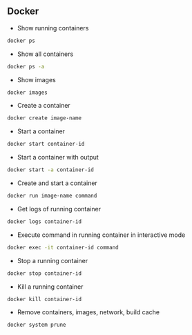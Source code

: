 ## Docker

- Show running containers
```bash
docker ps
```

- Show all containers
```bash
docker ps -a
```

- Show images
```bash
docker images
```

- Create a container
```bash
docker create image-name
```

- Start a container
```bash
docker start container-id
```

- Start a container with output
```bash
docker start -a container-id
```

- Create and start a container
```bash
docker run image-name command
```

- Get logs of running container
```bash
docker logs container-id
```

- Execute command in running container in interactive mode
```bash
docker exec -it container-id command
```

- Stop a running container
```bash
docker stop container-id
```
- Kill a running container
```bash
docker kill container-id
```

- Remove containers, images, network, build cache
```bash
docker system prune
```
